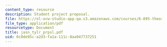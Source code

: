 ```yaml
---
content_type: resource
description: Student project proposal.
file: https://ol-ocw-studio-app-qa.s3.amazonaws.com/courses/6-895-theory-of-parallel-systems-sma-5509-fall-2003/0c0de95ca2d3fa1a111c8aa947737251_jasn_tylr_prpsl.pdf
file_type: application/pdf
resourcetype: Document
title: jasn_tylr_prpsl.pdf
uid: 0c0de95c-a2d3-fa1a-111c-8aa947737251
---
```

